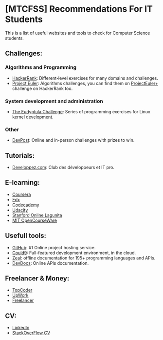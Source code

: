 [MTCFSS] Recommendations For IT Students
========================================

This is a list of useful websites and tools to check for Computer Science
students.

## Challenges:

### Algorithms and Programming

- [HackerRank](https://www.hackerrank.com/): Different-level exercises for many
domains and challenges.
- [Project Euler](https://projecteuler.net/): Algorithms challenges, you can find
them on [ProjectEuler+](https://www.hackerrank.com/projecteuler) challenge on
HackerRank too.

### System development and administration

- [The Eudyptula Challenge](http://eudyptula-challenge.org/): Series of
programming exercises for Linux kernel development.

### Other

- [DevPost](http://devpost.com/hackathons): Online and in-person challenges with
prizes to win.

## Tutorials:

- [Developpez.com](http://www.developpez.com): Club des développeurs et IT pro.

## E-learning:

- [Coursera](https://www.coursera.org/)
- [Edx](https://www.edx.org)
- [Codecademy](https://www.codecademy.com/)
- [Udacity](https://www.udacity.com/)
- [Stanford Online Lagunita](https://lagunita.stanford.edu/)
- [MIT OpenCourseWare](http://ocw.mit.edu/)

## Usefull tools:

- [GitHub](https://github.com): #1 Online project hosting service.
- [Could9](https://c9.io/): Full-featured development environment, in the cloud.
- [Zeal](https://zealdocs.org/): offline documentation for 195+ programming
  languages and APIs.
- [DevDocs](http://devdocs.io/): Online APIs documentation.

## Freelancer & Money:

- [TopCoder](https://www.topcoder.com)
- [UpWork](https://www.upwork.com/)
- [Freelancer](https://www.freelancer.com/)

## CV:

- [LinkedIn](https://www.linkedin.com/)
- [StackOverFlow CV](https://stackoverflow.com/jobs/cv)
